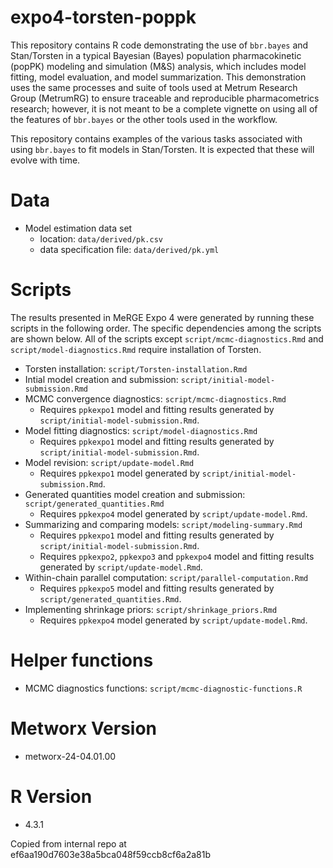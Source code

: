 # expo4-torsten-poppk

This repository contains R code demonstrating the use of `bbr.bayes` and Stan/Torsten in a typical Bayesian (Bayes) population pharmacokinetic (popPK) modeling and simulation (M&S) analysis, which includes model fitting, model evaluation, and model summarization. This demonstration uses the same processes and suite of tools used at Metrum Research Group (MetrumRG) to ensure traceable and reproducible pharmacometrics research; however, it is not meant to be a complete vignette on using all of the features of `bbr.bayes` or the other tools used in the workflow.

This repository contains examples of the various tasks associated with using `bbr.bayes` to fit models in Stan/Torsten.  It is expected that these
will evolve with time.

# Data

- Model estimation data set 
  - location: `data/derived/pk.csv`
  - data specification file: `data/derived/pk.yml`

# Scripts

The results presented in MeRGE Expo 4 were generated by running these scripts in the following order. The specific dependencies among the scripts are shown below. All of the scripts except `script/mcmc-diagnostics.Rmd` and `script/model-diagnostics.Rmd` require installation of Torsten.

- Torsten installation: `script/Torsten-installation.Rmd`
- Intial model creation and submission: `script/initial-model-submission.Rmd`
- MCMC convergence diagnostics: `script/mcmc-diagnostics.Rmd`
  - Requires `ppkexpo1` model and fitting results generated by `script/initial-model-submission.Rmd`.
- Model fitting diagnostics: `script/model-diagnostics.Rmd`
  - Requires `ppkexpo1` model and fitting results generated by `script/initial-model-submission.Rmd`.
- Model revision: `script/update-model.Rmd`
  - Requires `ppkexpo1` model generated by `script/initial-model-submission.Rmd`.
- Generated quantities model creation and submission: `script/generated_quantities.Rmd`
  - Requires `ppkexpo4` model generated by `script/update-model.Rmd`.
- Summarizing and comparing models: `script/modeling-summary.Rmd`
  - Requires `ppkexpo1` model and fitting results generated by `script/initial-model-submission.Rmd`.
  - Requires `ppkexpo2`, `ppkexpo3` and `ppkexpo4` model and fitting results generated by `script/update-model.Rmd`.
- Within-chain parallel computation: `script/parallel-computation.Rmd`
  - Requires `ppkexpo5` model and fitting results generated by `script/generated_quantities.Rmd`.
- Implementing shrinkage priors: `script/shrinkage_priors.Rmd`
  - Requires `ppkexpo4` model generated by `script/update-model.Rmd`.

# Helper functions
- MCMC diagnostics functions: `script/mcmc-diagnostic-functions.R`

# Metworx Version
- metworx-24-04.01.00

# R Version
- 4.3.1


Copied from internal repo at ef6aa190d7603e38a5bca048f59ccb8cf6a2a81b

